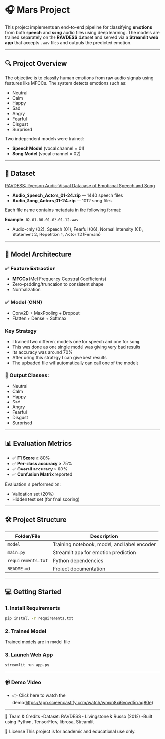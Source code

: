 # 🎧 Mars Project

This project implements an end-to-end pipeline for classifying **emotions** from both **speech** and **song** audio files using deep learning. The models are trained separately on the **RAVDESS** dataset and served via a **Streamlit web app** that accepts `.wav` files and outputs the predicted emotion.

---

## 🔍 Project Overview

The objective is to classify human emotions from raw audio signals using features like MFCCs. The system detects emotions such as:
- Neutral
- Calm
- Happy
- Sad
- Angry
- Fearful
- Disgust
- Surprised

Two independent models were trained:
- **Speech Model** (vocal channel = 01)
- **Song Model** (vocal channel = 02)

---

## 📂 Dataset

[RAVDESS: Ryerson Audio-Visual Database of Emotional Speech and Song](https://zenodo.org/records/1188976#.XCx-tc9KhQI)

- **Audio_Speech_Actors_01-24.zip** — 1440 speech files
- **Audio_Song_Actors_01-24.zip** — 1012 song files

Each file name contains metadata in the following format:

**Example**: `02-01-06-01-02-01-12.wav`
- Audio-only (02), Speech (01), Fearful (06), Normal Intensity (01), Statement 2, Repetition 1, Actor 12 (Female)

---

## 🧪 Model Architecture

### ✅ Feature Extraction
- **MFCCs** (Mel Frequency Cepstral Coefficients)
- Zero-padding/truncation to consistent shape
- Normalization

### ✅ Model (CNN)
- Conv2D + MaxPooling + Dropout
- Flatten + Dense + Softmax

### Key Strategy
- I trained two different models one for speech and one for song.
- This was done as one single model was giving very bad results
- Its accuracy was around 70%
- After using this strategy I can give best results
- The uploaded file will automatically can call one of the models

### 🧠 Output Classes:
- Neutral
- Calm
- Happy
- Sad
- Angry
- Fearful
- Disgust
- Surprised

---

## 📊 Evaluation Metrics

- ✅ **F1 Score** ≥ 80%
- ✅ **Per-class accuracy** ≥ 75%
- ✅ **Overall accuracy** ≥ 80%
- ✅ **Confusion Matrix** reported

Evaluation is performed on:
- Validation set (20%)
- Hidden test set (for final scoring)

---

## 🛠️ Project Structure
| Folder/File        | Description                                            |
| ------------------ | ------------------------------------------------------ |
| `model`    | Training notebook, model, and label encoder |
| `main.py`           | Streamlit app for emotion prediction                   |
| `requirements.txt` | Python dependencies                                    |
| `README.md`        | Project documentation                                  |


---

## 💻 Getting Started

### 1. Install Requirements

```bash
pip install -r requirements.txt
```

### 2. Trained Model
Trained models are in model file

### 3. Launch Web App
```bash
streamlit run app.py
```

---
### 📹 Demo Video
- 👉 Click here to watch the demo(https://app.screencastify.com/watch/wmun8xi6voyd5niaq80e)
---
🤝 Team & Credits
-Dataset: RAVDESS - Livingstone & Russo (2018)
-Built using Python, TensorFlow, librosa, Streamlit

📜 License
This project is for academic and educational use only.
